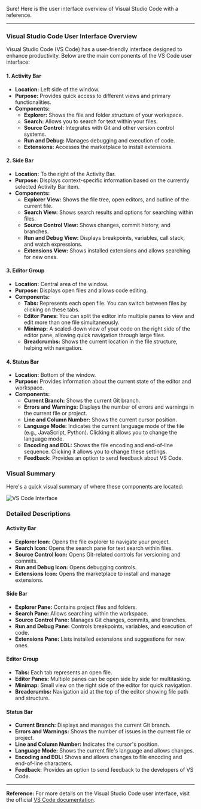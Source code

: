 Sure! Here is the user interface overview of Visual Studio Code with a reference.

---

### Visual Studio Code User Interface Overview

Visual Studio Code (VS Code) has a user-friendly interface designed to enhance productivity. Below are the main components of the VS Code user interface:

#### 1. **Activity Bar**
- **Location:** Left side of the window.
- **Purpose:** Provides quick access to different views and primary functionalities.
- **Components:**
  - **Explorer:** Shows the file and folder structure of your workspace.
  - **Search:** Allows you to search for text within your files.
  - **Source Control:** Integrates with Git and other version control systems.
  - **Run and Debug:** Manages debugging and execution of code.
  - **Extensions:** Accesses the marketplace to install extensions.

#### 2. **Side Bar**
- **Location:** To the right of the Activity Bar.
- **Purpose:** Displays context-specific information based on the currently selected Activity Bar item.
- **Components:**
  - **Explorer View:** Shows the file tree, open editors, and outline of the current file.
  - **Search View:** Shows search results and options for searching within files.
  - **Source Control View:** Shows changes, commit history, and branches.
  - **Run and Debug View:** Displays breakpoints, variables, call stack, and watch expressions.
  - **Extensions View:** Shows installed extensions and allows searching for new ones.

#### 3. **Editor Group**
- **Location:** Central area of the window.
- **Purpose:** Displays open files and allows code editing.
- **Components:**
  - **Tabs:** Represents each open file. You can switch between files by clicking on these tabs.
  - **Editor Panes:** You can split the editor into multiple panes to view and edit more than one file simultaneously.
  - **Minimap:** A scaled-down view of your code on the right side of the editor pane, allowing quick navigation through large files.
  - **Breadcrumbs:** Shows the current location in the file structure, helping with navigation.

#### 4. **Status Bar**
- **Location:** Bottom of the window.
- **Purpose:** Provides information about the current state of the editor and workspace.
- **Components:**
  - **Current Branch:** Shows the current Git branch.
  - **Errors and Warnings:** Displays the number of errors and warnings in the current file or project.
  - **Line and Column Number:** Shows the current cursor position.
  - **Language Mode:** Indicates the current language mode of the file (e.g., JavaScript, Python). Clicking it allows you to change the language mode.
  - **Encoding and EOL:** Shows the file encoding and end-of-line sequence. Clicking it allows you to change these settings.
  - **Feedback:** Provides an option to send feedback about VS Code.

### Visual Summary

Here's a quick visual summary of where these components are located:

![VS Code Interface](https://code.visualstudio.com/assets/docs/getstarted/userinterface/hero.png)

### Detailed Descriptions

#### **Activity Bar**
- **Explorer Icon:** Opens the file explorer to navigate your project.
- **Search Icon:** Opens the search pane for text search within files.
- **Source Control Icon:** Opens Git-related controls for versioning and commits.
- **Run and Debug Icon:** Opens debugging controls.
- **Extensions Icon:** Opens the marketplace to install and manage extensions.

#### **Side Bar**
- **Explorer Pane:** Contains project files and folders.
- **Search Pane:** Allows searching within the workspace.
- **Source Control Pane:** Manages Git changes, commits, and branches.
- **Run and Debug Pane:** Controls breakpoints, variables, and execution of code.
- **Extensions Pane:** Lists installed extensions and suggestions for new ones.

#### **Editor Group**
- **Tabs:** Each tab represents an open file.
- **Editor Panes:** Multiple panes can be open side by side for multitasking.
- **Minimap:** Small view on the right side of the editor for quick navigation.
- **Breadcrumbs:** Navigation aid at the top of the editor showing file path and structure.

#### **Status Bar**
- **Current Branch:** Displays and manages the current Git branch.
- **Errors and Warnings:** Shows the number of issues in the current file or project.
- **Line and Column Number:** Indicates the cursor's position.
- **Language Mode:** Shows the current file's language and allows changes.
- **Encoding and EOL:** Shows and allows changes to file encoding and end-of-line characters.
- **Feedback:** Provides an option to send feedback to the developers of VS Code.

---

**Reference:**
For more details on the Visual Studio Code user interface, visit the official [VS Code documentation](https://code.visualstudio.com/docs/getstarted/userinterface).